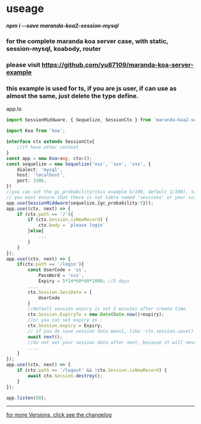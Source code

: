 # useage

##### npm i --save maranda-koa2-session-mysql

### for the complete maranda koa server case, with static, session-mysql, koabody, router

### please visit https://github.com/yu87109/maranda-koa-server-example

### this example is used for ts, if you are js user, if can use as almost the same, just delete the type define.

app.ts
```typescript
import SessionMiddware, { Sequelize, SessionCtx } from 'maranda-koa2-session-mysql'

import Koa from 'koa';

interface ctx extends SessionCtx{
    //if have other context
}
const app = new Koa<any, ctx>();
const sequelize = new Sequelize('xxx', 'xxx', 'xxx', {
    dialect: 'mysql',
    host: 'localhost',
    port: 3306,
})
//you can set the gc_probability(this example 5/100, default 1/100), tableName(custom tablename, default sessions), gc_type('auto' or 'manul', if you set it to 'manul, you may do the session gc work by your self)
// you mast ensure that there is not table named 'sessions' or your custom tablename in your database_schema
app.use(SessionMiddware(sequelize,{gc_probability:5}));
app.use((ctx, next) => {
    if (ctx.path == '/'){
        if (ctx.Session.isNewRecord) {
            ctx.body = `please login`
        }else{
            ...
        }
    }
});
app.use((ctx, next) => {
    if(ctx.path == '/login'){
        const UserCode = 'ss',
            PassWord = 'sss',
            Expiry = 5*24*60*60*1000; //5 days
        ....
        ctx.Session.SessData = {
            UserCode
        }
        //default session expiry is set 2 minutes after create time
        ctx.Session.ExpiryTo = new Date(Date.now()+expiry);
        //or you can set expiry as :
        ctx.Session.expiry = Expiry; 
        // if you do save session data manul, like 'ctx.session.save()', you must set the cookies by your self, like 'ctx.cookie.set(...)', not recommond
        await next();
        //do not set your session data after next, because it will never work
        ....
    }
});
app.use((ctx, next) => {
    if (ctx.path == '/logout' && !ctx.Session.isNewRecord) {
        await ctx.Session.destroy();
    }
});

app.listen(80);
```


---

[for more Versions, click see the changelog](./CHANGELOG.md)
